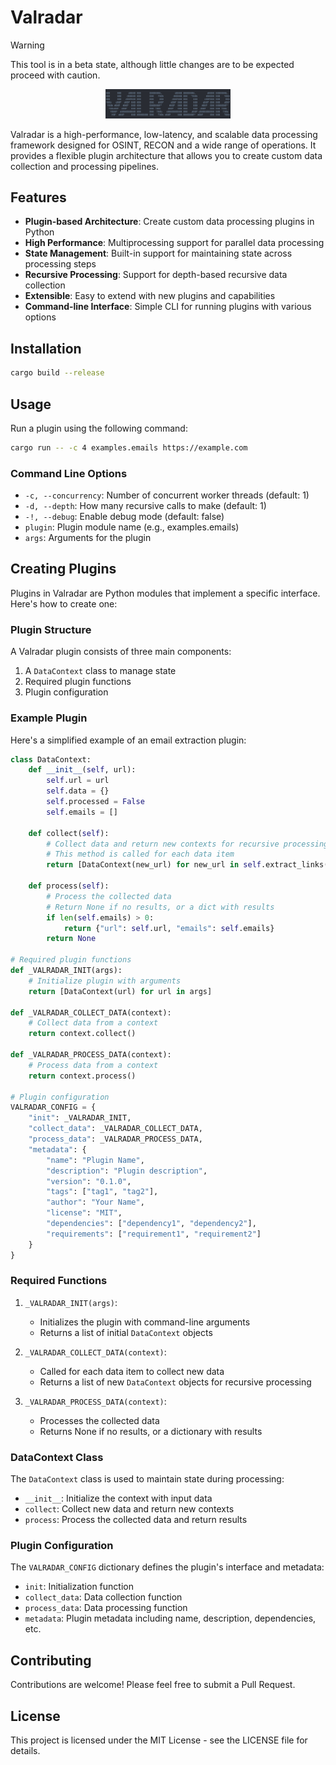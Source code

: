 # Valradar

> [!WARNING]  
> This tool is in a beta state, although little changes are to be expected proceed with caution.

<p align="center">
    <img src="images/logo.png" alt="valradar logo" width="200"/>
</p>

Valradar is a high-performance, low-latency, and scalable data processing framework designed for OSINT, RECON and a wide range of operations. It provides a flexible plugin architecture that allows you to create custom data collection and processing pipelines.

## Features

- **Plugin-based Architecture**: Create custom data processing plugins in Python
- **High Performance**: Multiprocessing support for parallel data processing
- **State Management**: Built-in support for maintaining state across processing steps
- **Recursive Processing**: Support for depth-based recursive data collection
- **Extensible**: Easy to extend with new plugins and capabilities
- **Command-line Interface**: Simple CLI for running plugins with various options

## Installation

```bash
cargo build --release
```

## Usage

Run a plugin using the following command:

```bash
cargo run -- -c 4 examples.emails https://example.com
```

### Command Line Options

- `-c, --concurrency`: Number of concurrent worker threads (default: 1)
- `-d, --depth`: How many recursive calls to make (default: 1)
- `-!, --debug`: Enable debug mode (default: false)
- `plugin`: Plugin module name (e.g., examples.emails)
- `args`: Arguments for the plugin

## Creating Plugins

Plugins in Valradar are Python modules that implement a specific interface. Here's how to create one:

### Plugin Structure

A Valradar plugin consists of three main components:

1. A `DataContext` class to manage state
2. Required plugin functions
3. Plugin configuration

### Example Plugin

Here's a simplified example of an email extraction plugin:

```python
class DataContext:
    def __init__(self, url):
        self.url = url
        self.data = {}
        self.processed = False
        self.emails = []

    def collect(self):
        # Collect data and return new contexts for recursive processing
        # This method is called for each data item
        return [DataContext(new_url) for new_url in self.extract_links()]

    def process(self):
        # Process the collected data
        # Return None if no results, or a dict with results
        if len(self.emails) > 0:
            return {"url": self.url, "emails": self.emails}
        return None

# Required plugin functions
def _VALRADAR_INIT(args):
    # Initialize plugin with arguments
    return [DataContext(url) for url in args]

def _VALRADAR_COLLECT_DATA(context):
    # Collect data from a context
    return context.collect()

def _VALRADAR_PROCESS_DATA(context):
    # Process data from a context
    return context.process()

# Plugin configuration
VALRADAR_CONFIG = {
    "init": _VALRADAR_INIT,
    "collect_data": _VALRADAR_COLLECT_DATA,
    "process_data": _VALRADAR_PROCESS_DATA,
    "metadata": {
        "name": "Plugin Name",
        "description": "Plugin description",
        "version": "0.1.0",
        "tags": ["tag1", "tag2"],
        "author": "Your Name",
        "license": "MIT",
        "dependencies": ["dependency1", "dependency2"],
        "requirements": ["requirement1", "requirement2"]
    }
}
```

### Required Functions

1. `_VALRADAR_INIT(args)`: 
   - Initializes the plugin with command-line arguments
   - Returns a list of initial `DataContext` objects

2. `_VALRADAR_COLLECT_DATA(context)`:
   - Called for each data item to collect new data
   - Returns a list of new `DataContext` objects for recursive processing

3. `_VALRADAR_PROCESS_DATA(context)`:
   - Processes the collected data
   - Returns None if no results, or a dictionary with results

### DataContext Class

The `DataContext` class is used to maintain state during processing:

- `__init__`: Initialize the context with input data
- `collect`: Collect new data and return new contexts
- `process`: Process the collected data and return results

### Plugin Configuration

The `VALRADAR_CONFIG` dictionary defines the plugin's interface and metadata:

- `init`: Initialization function
- `collect_data`: Data collection function
- `process_data`: Data processing function
- `metadata`: Plugin metadata including name, description, dependencies, etc.

## Contributing

Contributions are welcome! Please feel free to submit a Pull Request.

## License

This project is licensed under the MIT License - see the LICENSE file for details. 